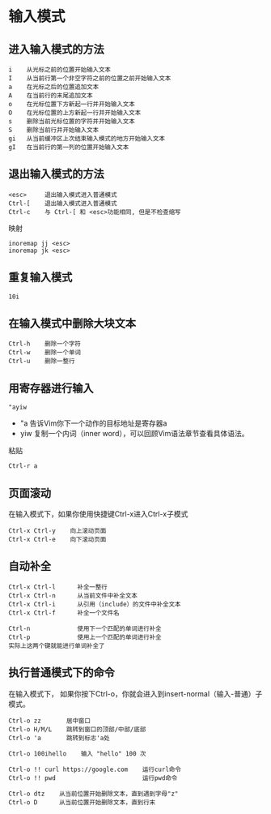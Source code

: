 # 输入模式
## 进入输入模式的方法
```
i    从光标之前的位置开始输入文本
I    从当前行第一个非空字符之前的位置之前开始输入文本
a    在光标之后的位置追加文本
A    在当前行的末尾追加文本
o    在光标位置下方新起一行并开始输入文本
O    在光标位置的上方新起一行并开始输入文本
s    删除当前光标位置的字符并开始输入文本
S    删除当前行并开始输入文本
gi   从当前缓冲区上次结束输入模式的地方开始输入文本
gI   在当前行的第一列的位置开始输入文本
```

## 退出输入模式的方法
```
<esc>     退出输入模式进入普通模式
Ctrl-[    退出输入模式进入普通模式
Ctrl-c    与 Ctrl-[ 和 <esc>功能相同, 但是不检查缩写
```
映射
```
inoremap jj <esc>
inoremap jk <esc>
```

## 重复输入模式
```
10i
```
## 在输入模式中删除大块文本
```
Ctrl-h    删除一个字符
Ctrl-w    删除一个单词
Ctrl-u    删除一整行
```
## 用寄存器进行输入
```
"ayiw
```
- "a 告诉Vim你下一个动作的目标地址是寄存器a
- yiw 复制一个内词（inner word），可以回顾Vim语法章节查看具体语法。

粘贴
```
Ctrl-r a
```

## 页面滚动
在输入模式下，如果你使用快捷键Ctrl-x进入Ctrl-x子模式
```
Ctrl-x Ctrl-y    向上滚动页面
Ctrl-x Ctrl-e    向下滚动页面
```

## 自动补全
```
Ctrl-x Ctrl-l	   补全一整行
Ctrl-x Ctrl-n	   从当前文件中补全文本
Ctrl-x Ctrl-i	   从引用（include）的文件中补全文本
Ctrl-x Ctrl-f	   补全一个文件名

Ctrl-n             使用下一个匹配的单词进行补全
Ctrl-p             使用上一个匹配的单词进行补全
实际上这两个键就能进行单词补全了
```

## 执行普通模式下的命令
在输入模式下， 如果你按下Ctrl-o，你就会进入到insert-normal（输入-普通）子模式。
```
Ctrl-o zz       居中窗口
Ctrl-o H/M/L    跳转到窗口的顶部/中部/底部
Ctrl-o 'a       跳转到标志'a处

Ctrl-o 100ihello    输入 "hello" 100 次

Ctrl-o !! curl https://google.com    运行curl命令
Ctrl-o !! pwd                        运行pwd命令

Ctrl-o dtz    从当前位置开始删除文本，直到遇到字母"z"
Ctrl-o D      从当前位置开始删除文本，直到行末
```
